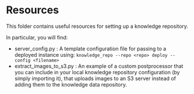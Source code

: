Resources
====================

This folder contains useful resources for setting up a knowledge repository.

In particular, you will find:
 - server_config.py : A template configuration file for passing to a deployed instance using:
     `knowledge_repo --repo <repo> deploy --config <filename>`
 - extract_images_to_s3.py : An example of a custom postprocessor that you can include in your local knowledge repository configuration (by simply importing it), that uploads images to an S3 server instead of adding them to the knowledge data repository.